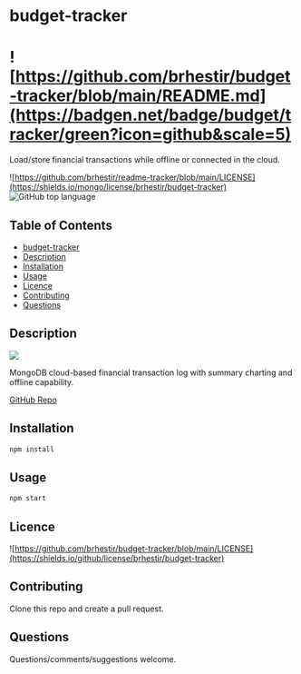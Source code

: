# budget-tracker

# ![https://github.com/brhestir/budget-tracker/blob/main/README.md](https://badgen.net/badge/budget/tracker/green?icon=github&scale=5)

Load/store financial transactions while offline or connected in the cloud.

![https://github.com/brhestir/readme-tracker/blob/main/LICENSE](https://shields.io/mongo/license/brhestir/budget-tracker) ![GitHub top language](https://img.shields.io/github/languages/top/brhestir/budget-tracker)

## Table of Contents

- [budget-tracker](#budget-tracker)
- [Description](#description)
- [Installation](#installation)
- [Usage](#usage)
- [Licence](#licence)
- [Contributing](#contributing)
- [Questions](#questions)

## Description

![](./assets/images/budget-tracker.png)

MongoDB cloud-based financial transaction log with summary charting and offline capability.

[GitHub Repo](https://www.github.com/brhestir/budget-tracker)

## Installation

```bash
npm install
```

## Usage

```bash
npm start
```

## Licence

![https://github.com/brhestir/budget-tracker/blob/main/LICENSE](https://shields.io/github/license/brhestir/budget-tracker)

## Contributing

Clone this repo and create a pull request.

## Questions

Questions/comments/suggestions welcome.
